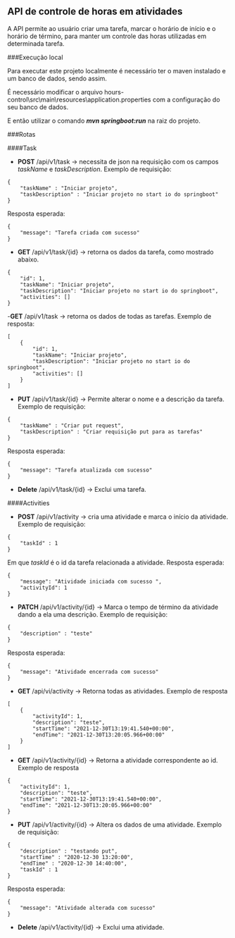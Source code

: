 ## API de controle de horas em atividades

A API permite ao usuário criar uma tarefa, marcar o horário de início e o horário de término, para manter um controle das horas utilizadas em determinada tarefa.

###Execução local

Para executar este projeto localmente é necessário ter o maven instalado e um banco de dados, sendo assim.

É necessário modificar o arquivo hours-control\src\main\resources\application.properties com a configuração do seu banco de dados.

E então utilizar o comando ***mvn springboot:run*** na raiz do projeto.

###Rotas

####Task

- **POST** /api/v1/task -> necessita de json na requisição com os campos *taskName* e *taskDescription*. Exemplo de requisição:

```
{
    "taskName" : "Iniciar projeto",
    "taskDescription" : "Iniciar projeto no start io do springboot"
}
```
Resposta esperada:
```
{
    "message": "Tarefa criada com sucesso"
}
```

- **GET** /api/v1/task/{id} -> retorna os dados da tarefa, como mostrado abaixo.
```
{
    "id": 1,
    "taskName": "Iniciar projeto",
    "taskDescription": "Iniciar projeto no start io do springboot",
    "activities": []
}
```

-**GET** /api/v1/task -> retorna os dados de todas as tarefas. Exemplo de resposta:
```
[
    {
        "id": 1,
        "taskName": "Iniciar projeto",
        "taskDescription": "Iniciar projeto no start io do springboot",
        "activities": []
    }
]
```

- **PUT** /api/v1/task/{id} -> Permite alterar o nome e a descrição da tarefa. Exemplo de requisição:
```
{
    "taskName" : "Criar put request",
    "taskDescription" : "Criar requisição put para as tarefas"
}
```

Resposta esperada:
```
{
    "message": "Tarefa atualizada com sucesso"
}

```
- **Delete** /api/v1/task/{id} -> Exclui uma tarefa.

####Activities

- **POST** /api/v1/activity -> cria uma atividade e marca o início da atividade. Exemplo de requisição:
```
{
    "taskId" : 1
}
```

Em que *taskId* é o id da tarefa relacionada a atividade.
Resposta esperada:
```
{
    "message": "Atividade iniciada com sucesso ",
    "activityId": 1
}
```
- **PATCH** /api/v1/activity/{id} -> Marca o tempo de término da atividade dando a ela uma descrição. Exemplo de requisição:
```
{
    "description" : "teste"
}
```

Resposta esperada:

```
{
    "message": "Atividade encerrada com sucesso"
}

```
- **GET** /api/vi/activity -> Retorna todas as atividades. Exemplo de resposta
```
[
    {
        "activityId": 1,
        "description": "teste",
        "startTime": "2021-12-30T13:19:41.540+00:00",
        "endTime": "2021-12-30T13:20:05.966+00:00"
    }
]
```
- **GET** /api/v1/activity/{id} -> Retorna a atividade correspondente ao id. Exemplo de resposta
```
{
    "activityId": 1,
    "description": "teste",
    "startTime": "2021-12-30T13:19:41.540+00:00",
    "endTime": "2021-12-30T13:20:05.966+00:00"
}
```
- **PUT** /api/v1/activity/{id} -> Altera os dados de uma atividade. Exemplo de requisição:
```
{
    "description" : "testando put",
    "startTime" : "2020-12-30 13:20:00",
    "endTime" : "2020-12-30 14:40:00",
    "taskId" : 1
}
```

Resposta esperada: 

```
{
    "message": "Atividade alterada com sucesso"
}
```
- **Delete** /api/v1/activity/{id} -> Exclui uma atividade.


